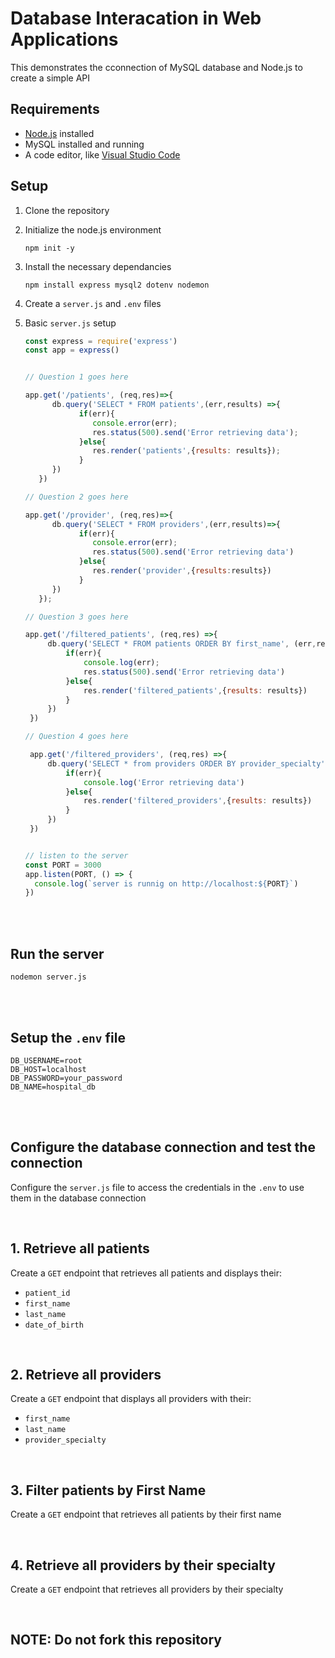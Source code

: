 # Database Interacation in Web Applications

This demonstrates the cconnection of MySQL database and Node.js to create a simple API

## Requirements
- [Node.js](https://nodejs.org/) installed
-  MySQL installed and running
-  A code editor, like [Visual Studio Code](https://code.visualstudio.com/download)

## Setup
1. Clone the repository
2. Initialize the node.js environment
   ```
   npm init -y
   ```
3. Install the necessary dependancies
   ```
   npm install express mysql2 dotenv nodemon
   ```
4. Create a ``` server.js ``` and ```.env``` files
5. Basic ```server.js``` setup
   <br>
   
   ```js
   const express = require('express')
   const app = express()

   
   // Question 1 goes here

   app.get('/patients', (req,res)=>{
         db.query('SELECT * FROM patients',(err,results) =>{
               if(err){
                  console.error(err);
                  res.status(500).send('Error retrieving data');
               }else{
                  res.render('patients',{results: results});
               }
         })
      })

   // Question 2 goes here

   app.get('/provider', (req,res)=>{
         db.query('SELECT * FROM providers',(err,results)=>{
               if(err){
                  console.error(err);
                  res.status(500).send('Error retrieving data')
               }else{
                  res.render('provider',{results:results})
               }
         })
      });

   // Question 3 goes here

   app.get('/filtered_patients', (req,res) =>{
        db.query('SELECT * FROM patients ORDER BY first_name', (err,results)=>{
            if(err){
                console.log(err);
                res.status(500).send('Error retrieving data')
            }else{
                res.render('filtered_patients',{results: results})
            }
        })
    })

   // Question 4 goes here

    app.get('/filtered_providers', (req,res) =>{
        db.query('SELECT * from providers ORDER BY provider_specialty',(err,results)=>{
            if(err){
                console.log('Error retrieving data')
            }else{
                res.render('filtered_providers',{results: results})
            }
        })
    })
   

   // listen to the server
   const PORT = 3000
   app.listen(PORT, () => {
     console.log(`server is runnig on http://localhost:${PORT}`)
   })
   ```
<br><br>

## Run the server
   ```
   nodemon server.js
   ```
<br><br>

## Setup the ```.env``` file
```.env
DB_USERNAME=root
DB_HOST=localhost
DB_PASSWORD=your_password
DB_NAME=hospital_db
```

<br><br>

## Configure the database connection and test the connection
Configure the ```server.js``` file to access the credentials in the ```.env``` to use them in the database connection

<br>

## 1. Retrieve all patients
Create a ```GET``` endpoint that retrieves all patients and displays their:
- ```patient_id```
- ```first_name```
- ```last_name```
- ```date_of_birth```

<br>

## 2. Retrieve all providers
Create a ```GET``` endpoint that displays all providers with their:
- ```first_name```
- ```last_name```
- ```provider_specialty```

<br>

## 3. Filter patients by First Name
Create a ```GET``` endpoint that retrieves all patients by their first name

<br>

## 4. Retrieve all providers by their specialty
Create a ```GET``` endpoint that retrieves all providers by their specialty

<br>


## NOTE: Do not fork this repository
